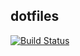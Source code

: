 ## dotfiles

[![Build Status](https://travis-ci.org/blackwellops/dotfiles.svg?branch=master)](https://travis-ci.org/blackwellops/dotfiles)


